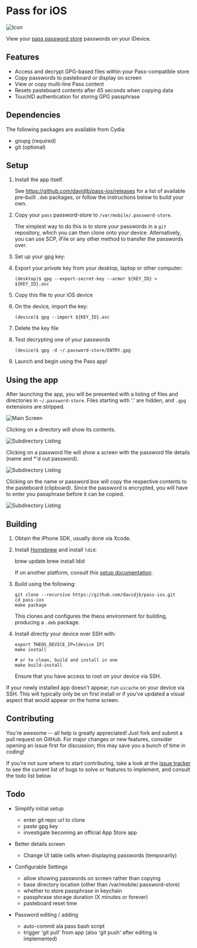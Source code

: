 Pass for iOS
============

![Icon](https://raw.github.com/davidjb/pass-ios/master/Resources/Icon@3x.png)

View your [pass password store][] passwords on your iDevice.

[pass password store]: http://www.passwordstore.org

Features
--------

* Access and decrypt GPG-based files within your Pass-compatible store
* Copy passwords to pasteboard or display on screen
* View or copy multi-line Pass content
* Resets pasteboard contents after 45 seconds when copying data
* TouchID authentication for storing GPG passphrase

Dependencies
------------

The following packages are available from Cydia:

* gnupg  (required)
* git    (optional)

Setup
-----

1. Install the app itself.

   See https://github.com/davidjb/pass-ios/releases for a list of available
   pre-built `.deb` packages, or follow the instructions below to build your
   own.

2. Copy your `pass` password-store to `/var/mobile/.password-store`.

   The simplest way to do this is to store your passwords in a `git` repository,
   which you can then clone onto your device. Alternatively, you can use SCP,
   iFile or any other method to transfer the passwords over.

3. Set up your gpg key:

  1. Export your *private* key from your desktop, laptop or other computer:

     ```
     (desktop)$ gpg --export-secret-key --armor ${KEY_ID} > ${KEY_ID}.asc
     ```

  2. Copy this file to your iOS device

  3. On the device, import the key:

     ```
     (device)$ gpg --import ${KEY_ID}.asc
     ```

  4. Delete the key file

  5. Test decrypting one of your passwords

     ```
     (device)$ gpg -d ~/.password-store/ENTRY.gpg
     ```

4. Launch and begin using the Pass app!

Using the app
-------------

After launching the app, you will be presented with a listing of files and
directories in `~/.password-store`. Files starting with '.' are hidden, and
`.gpg` extensions are stripped.

![Main Screen](https://raw.github.com/davidjb/pass-ios/screenshots/screenshots/1_main_screen.png)

Clicking on a directory will show its contents.

![Subdirectory Listing](https://raw.github.com/davidjb/pass-ios/screenshots/screenshots/2_subdir.png)

Clicking on a password file will show a screen with the password file details (name and \*'d out password).

![Subdirectory Listing](https://raw.github.com/davidjb/pass-ios/screenshots/screenshots/3_entry.png)

Clicking on the name or password box will copy the respective contents to the pasteboard (clipboard). Since the password is encrypted, you will have to enter you passphrase before it can be copied.

![Subdirectory Listing](https://raw.github.com/davidjb/pass-ios/screenshots/screenshots/4_gpg.png)

Building
--------

1. Obtain the iPhone SDK, usually done via Xcode.

2. Install [Homebrew](http://brew.sh/) and install `ldid`:

   brew update
   brew install ldid

   If on another platform, consult this [setup documentation](http://iphonedevwiki.net/index.php/Theos/Setup).

3. Build using the following:

   ```
   git clone --recursive https://github.com/davidjb/pass-ios.git
   cd pass-ios
   make package
   ```

   This clones and configures the theos environment for building, producing a
   `.deb` package.

3. Install directly your device over SSH with:

   ```
   export THEOS_DEVICE_IP=[device IP]
   make install

   # or to clean, build and install in one
   make build-install
   ```

   Ensure that you have access to root on your device via SSH.

If your newly installed app doesn't appear, run `uicache` on your device via
SSH.  This will typically only be on first install or if you've updated a
visual aspect that would appear on the home screen.

Contributing
------------

You're awesome -- all help is greatly appreciated!  Just fork and submit a
pull request on GitHub. For major changes or new features, consider opening
an issue first for discussion; this may save you a bunch of time in coding!

If you're not sure where to start contributing, take a look at the 
[issue tracker](https://github.com/davidjb/pass-ios/issues)
to see the current list of bugs to solve or features to implement, and consult
the todo list below.

Todo
----

* Simplify initial setup

  - enter git repo url to clone
  - paste gpg key
  - investigate becoming an official App Store app

* Better details screen

  - Change UI table cells when displaying passwords (temporarily)

* Configurable Settings

  - allow showing passwords on screen rather than copying
  - base directory location (other than /var/mobile/.password-store)
  - whether to store passphrase in keychain
  - passphrase storage duration (X minutes or forever)
  - pasteboard reset time

* Password editing / adding
  - auto-commit ala pass bash script
  - trigger 'git pull' from app (also 'git push' after editing is implemented)
